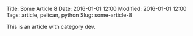 Title: Some Article 8
Date: 2016-01-01 12:00
Modified: 2016-01-01 12:00
Tags: article, pelican, python
Slug: some-article-8

This is an article with category dev.